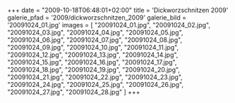+++
date = "2009-10-18T06:48:01+02:00"
title = 'Dickworzschnitzen 2009'
galerie_pfad = '2009/dickworzschnitzen_2009'
galerie_bild = '20091024_01.jpg'
images = [
  "20091024_01.jpg",
  "20091024_02.jpg",
  "20091024_03.jpg",
  "20091024_04.jpg",
  "20091024_05.jpg",
  "20091024_06.jpg",
  "20091024_07.jpg",
  "20091024_08.jpg",
  "20091024_09.jpg",
  "20091024_10.jpg",
  "20091024_11.jpg",
  "20091024_12.jpg",
  "20091024_13.jpg",
  "20091024_14.jpg",
  "20091024_15.jpg",
  "20091024_16.jpg",
  "20091024_17.jpg",
  "20091024_18.jpg",
  "20091024_19.jpg",
  "20091024_20.jpg",
  "20091024_21.jpg",
  "20091024_22.jpg",
  "20091024_23.jpg",
  "20091024_24.jpg",
  "20091024_25.jpg",
  "20091024_26.jpg",
  "20091024_27.jpg",
  "20091024_28.jpg"
]
+++

      